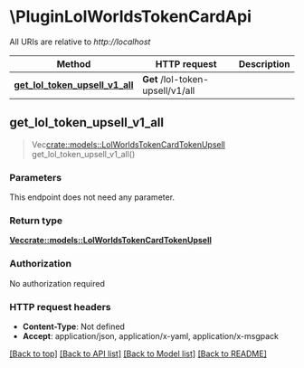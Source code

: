 # \PluginLolWorldsTokenCardApi

All URIs are relative to *http://localhost*

Method | HTTP request | Description
------------- | ------------- | -------------
[**get_lol_token_upsell_v1_all**](PluginLolWorldsTokenCardApi.md#get_lol_token_upsell_v1_all) | **Get** /lol-token-upsell/v1/all | 



## get_lol_token_upsell_v1_all

> Vec<crate::models::LolWorldsTokenCardTokenUpsell> get_lol_token_upsell_v1_all()


### Parameters

This endpoint does not need any parameter.

### Return type

[**Vec<crate::models::LolWorldsTokenCardTokenUpsell>**](LolWorldsTokenCardTokenUpsell.md)

### Authorization

No authorization required

### HTTP request headers

- **Content-Type**: Not defined
- **Accept**: application/json, application/x-yaml, application/x-msgpack

[[Back to top]](#) [[Back to API list]](../README.md#documentation-for-api-endpoints) [[Back to Model list]](../README.md#documentation-for-models) [[Back to README]](../README.md)

